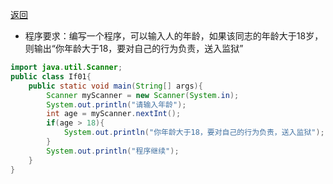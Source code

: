 
[返回](分支控制(if,%20else,%20switch).md)

- 程序要求：编写一个程序，可以输入人的年龄，如果该同志的年龄大于18岁，则输出“你年龄大于18，要对自己的行为负责，送入监狱”
```java
import java.util.Scanner;
public class If01{
	public static void main(String[] args){
		Scanner myScanner = new Scanner(System.in);
		System.out.println("请输入年龄");
		int age = myScanner.nextInt();
		if(age > 18){
			System.out.println("你年龄大于18，要对自己的行为负责，送入监狱");
		}
		System.out.println("程序继续");
	}
}
```